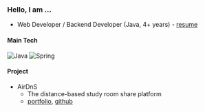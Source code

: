 ### Hello, I am ...
- Web Developer / Backend Developer (Java, 4+ years) - [resume](https://prairie-provelone-d94.notion.site/25feff1ccd29426cb3cc07172fcb9d38)

#### Main Tech

![Java](https://img.shields.io/badge/Java-ED8B00?style=flat-square&logo=java&logoColor=white)
![Spring](https://img.shields.io/badge/SpringBoot-6DB33F?style=flat-square&logo=Spring&logoColor=white)

#### Project
- AirDnS
  - The distance-based study room share platform
  - [portfolio](https://prairie-provelone-d94.notion.site/AirDnS-fec75abf6958441785710fbbb9a9adb0?pvs=74), [github](https://github.com/AirDnS/airDnS-back)
